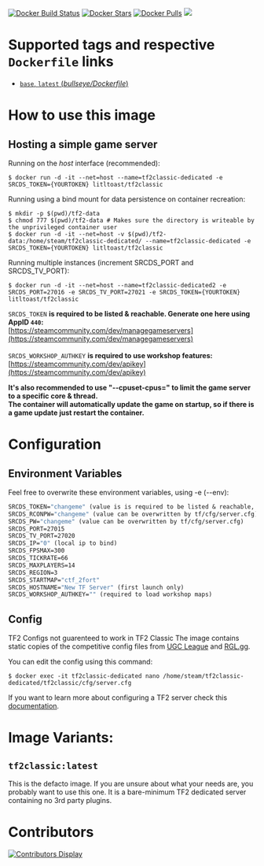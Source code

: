 [![Docker Build Status](https://img.shields.io/docker/cloud/build/litltoast/tf2-classic.svg)](https://hub.docker.com/r/litltoast/tf2-classic/) [![Docker Stars](https://img.shields.io/docker/stars/litltoast/tf2-classic.svg)](https://hub.docker.com/r/litltoast/tf2-classic/) [![Docker Pulls](https://img.shields.io/docker/pulls/litltoast/tf2-classic.svg)](https://hub.docker.com/r/litltoast/tf2-classic/) [![](https://img.shields.io/docker/image-size/litltoast/tf2-classic)](https://microbadger.com/images/litltoast/tf2-classic)
# Supported tags and respective `Dockerfile` links
-	[`base`, `latest` (*bullseye/Dockerfile*)](https://github.com/higgy999/TF2-Classic/blob/master/bullseye/Dockerfile)

# How to use this image
## Hosting a simple game server

Running on the *host* interface (recommended):<br/>
```console
$ docker run -d -it --net=host --name=tf2classic-dedicated -e SRCDS_TOKEN={YOURTOKEN} litltoast/tf2classic
```

Running using a bind mount for data persistence on container recreation:
```console
$ mkdir -p $(pwd)/tf2-data
$ chmod 777 $(pwd)/tf2-data # Makes sure the directory is writeable by the unprivileged container user
$ docker run -d -it --net=host -v $(pwd)/tf2-data:/home/steam/tf2classic-dedicated/ --name=tf2classic-dedicated -e SRCDS_TOKEN={YOURTOKEN} litltoast/tf2classic
```

Running multiple instances (increment SRCDS_PORT and SRCDS_TV_PORT):
```console
$ docker run -d -it --net=host --name=tf2classic-dedicated2 -e SRCDS_PORT=27016 -e SRCDS_TV_PORT=27021 -e SRCDS_TOKEN={YOURTOKEN} litltoast/tf2classic
```

`SRCDS_TOKEN` **is required to be listed & reachable. Generate one here using AppID `440`:**  
[https://steamcommunity.com/dev/managegameservers](https://steamcommunity.com/dev/managegameservers)<br/><br/>
`SRCDS_WORKSHOP_AUTHKEY` **is required to use workshop features:**  
[https://steamcommunity.com/dev/apikey](https://steamcommunity.com/dev/apikey)<br/>

**It's also recommended to use "--cpuset-cpus=" to limit the game server to a specific core & thread.**<br/>
**The container will automatically update the game on startup, so if there is a game update just restart the container.**

# Configuration
## Environment Variables
Feel free to overwrite these environment variables, using -e (--env): 
```dockerfile
SRCDS_TOKEN="changeme" (value is is required to be listed & reachable, retrieve token here (AppID 440): https://steamcommunity.com/dev/managegameservers)
SRCDS_RCONPW="changeme" (value can be overwritten by tf/cfg/server.cfg) 
SRCDS_PW="changeme" (value can be overwritten by tf/cfg/server.cfg) 
SRCDS_PORT=27015
SRCDS_TV_PORT=27020
SRCDS_IP="0" (local ip to bind)
SRCDS_FPSMAX=300
SRCDS_TICKRATE=66
SRCDS_MAXPLAYERS=14
SRCDS_REGION=3
SRCDS_STARTMAP="ctf_2fort"
SRCDS_HOSTNAME="New TF Server" (first launch only)
SRCDS_WORKSHOP_AUTHKEY="" (required to load workshop maps)
```
## Config
TF2 Configs not guarenteed to work in TF2 Classic
The image contains static copies of the competitive config files from [UGC League](https://www.ugcleague.com/files_tf26.cfm#) and [RGL.gg](https://rgl.gg/Public/About/Configs.aspx?r=24). 

You can edit the config using this command:
```console
$ docker exec -it tf2classic-dedicated nano /home/steam/tf2classic-dedicated/tf2classic/cfg/server.cfg
```

If you want to learn more about configuring a TF2 server check this [documentation](https://wiki.teamfortress.com/wiki/Dedicated_server_configuration).

# Image Variants:

## `tf2classic:latest`
This is the defacto image. If you are unsure about what your needs are, you probably want to use this one. It is a bare-minimum TF2 dedicated server containing no 3rd party plugins.<br/>

# Contributors
[![Contributors Display](https://badges.pufler.dev/contributors/higgy999/TF2-Classic?size=50&padding=5&bots=false)](https://github.com/higgy999/TF2-Classic/graphs/contributors)
